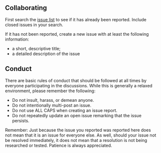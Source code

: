Collaborating
----------------

First search the [issue list](https://github.com/MaxMillion/world/issues?utf8=%E2%9C%93&q=is%3Aissue+is%3Aopen+is%3Aclosed+) to see if it has already been reported. Include closed issues in your search.

If it has not been reported, create a new issue with at least the following information:

- a short, descriptive title;
- a detailed description of the issue

Conduct
-------

There are basic rules of conduct that should be followed at all times by everyone participating in the discussions.  While this is generally a relaxed environment, please remember the following:

- Do not insult, harass, or demean anyone.
- Do not intentionally multi-post an issue.
- Do not use ALL CAPS when creating an issue report.
- Do not repeatedly update an open issue remarking that the issue persists.

Remember: Just because the issue you reported was reported here does not mean that it is an issue for everyone else.  As well, should your issue not be resolved immediately, it does not mean that a resolution is not being researched or tested.  Patience is always appreciated.
